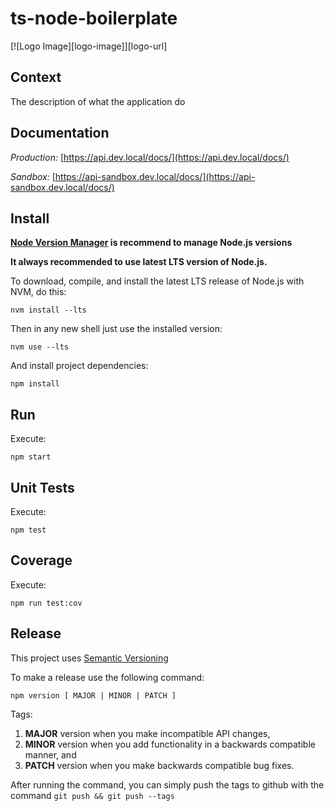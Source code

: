 # ts-node-boilerplate

[![Logo Image][logo-image]][logo-url]

Context
-------

The description of what the application do

Documentation
-------

*Production:* [https://api.dev.local/docs/](https://api.dev.local/docs/)

*Sandbox:* [https://api-sandbox.dev.local/docs/](https://api-sandbox.dev.local/docs/)


Install
-------

**[Node Version Manager](https://github.com/nvm-sh/nvm) is recommend to manage Node.js versions**

**It always recommended to use latest LTS version of Node.js.**

To download, compile, and install the latest LTS release of Node.js with NVM, do this:
```shell script
nvm install --lts
```

Then in any new shell just use the installed version:
```shell script
nvm use --lts
```

And install project dependencies:
```shell script
npm install
```

Run
---

Execute:

```shell script
npm start
```

Unit Tests
----------

Execute:
```shell script
npm test
```

Coverage
----------

Execute:

```shell script
npm run test:cov
```

Release
-------
This project uses [Semantic Versioning](http://semver.org/)

To make a release use the following command:
```shell script
npm version [ MAJOR | MINOR | PATCH ]
```

Tags:
1. **MAJOR** version when you make incompatible API changes,
2. **MINOR** version when you add functionality in a backwards compatible manner, and
3. **PATCH** version when you make backwards compatible bug fixes.

After running the command, you can simply push the tags to github with the command `git push && git push --tags`
